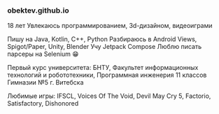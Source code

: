 ### obektev.github.io

18 лет
Увлекаюсь программированием, 3d-дизайном, видеоиграми

Пишу на Java, Kotlin, C++, Python
Разбираюсь в Android Views, Spigot/Paper, Unity, Blender
Учу Jetpack Compose
Люблю писать парсеры на Selenium 😁

Первый курс университета: БНТУ, Факультет информационных технологий и робототехники, Программная инженерия
11 классов Гимназии №5 г. Витебска

Любимые игры: IFSCL, Voices Of The Void, Devil May Cry 5, Factorio, Satisfactory, Dishonored
